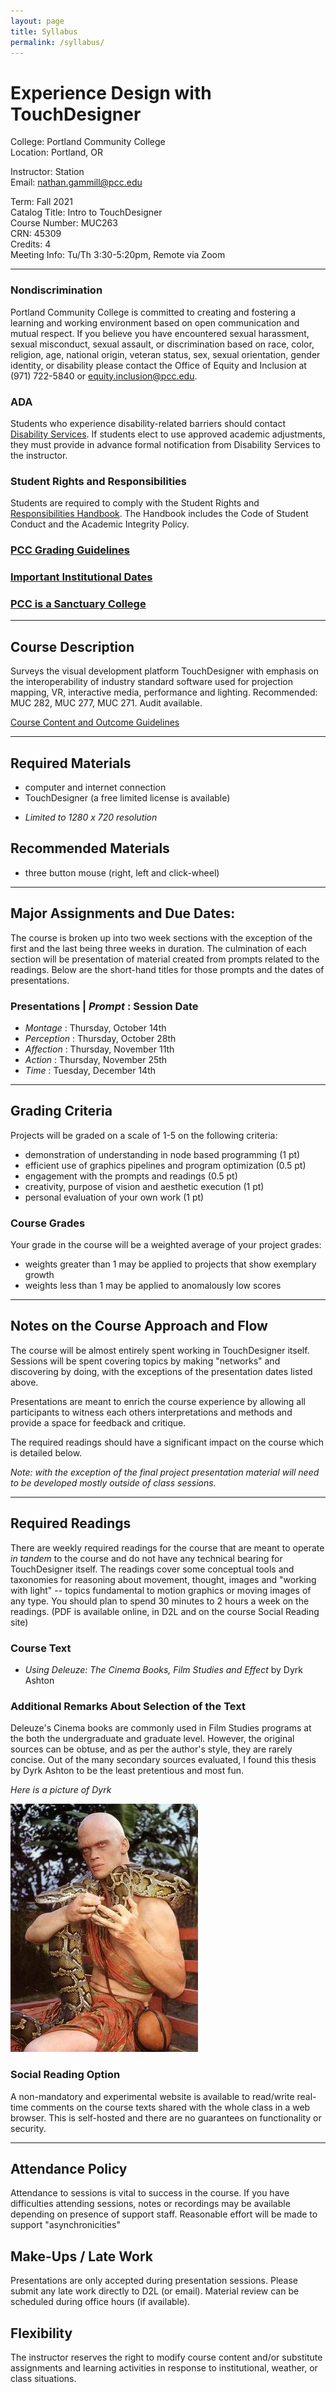 ```yaml
---
layout: page
title: Syllabus
permalink: /syllabus/
---
```


# Experience Design with TouchDesigner

College: Portland Community College  
Location: Portland, OR  

Instructor: Station  
Email: nathan.gammill@pcc.edu  

Term: Fall 2021  
Catalog Title: Intro to TouchDesigner  
Course Number: MUC263  
CRN: 45309  
Credits: 4  
Meeting Info: Tu/Th 3:30-5:20pm, Remote via Zoom  

---

### Nondiscrimination

Portland Community College is committed to creating and fostering a learning and working environment based on open communication and mutual respect.  If you believe you have encountered sexual harassment, sexual misconduct, sexual assault, or discrimination based on race, color, religion, age, national origin, veteran status, sex, sexual orientation, gender identity, or disability please contact the Office of Equity and Inclusion at (971) 722-5840 or
equity.inclusion@pcc.edu.

### ADA

 Students who experience disability-related barriers
should contact [Disability Services](www.pcc.edu/disability/).  If students elect to use approved academic adjustments, they must provide in advance formal notification from Disability Services to the instructor.

### Student Rights and Responsibilities

Students are required to comply with the Student Rights and [Responsibilities Handbook](www.pcc.edu/about/policy/student-rights/).  The Handbook includes the Code of Student
Conduct and the Academic Integrity Policy. 

### [PCC Grading Guidelines](https://catalog.pcc.edu/academicregulations/gradingguidelines/)

### [Important Institutional Dates](https://www.pcc.edu/enroll/registration/academic-calendar.html)

### [PCC is a Sanctuary College](https://www.pcc.edu/about/administration/president/sanctuary/)  

---

## Course Description

Surveys the visual development platform TouchDesigner with emphasis on the interoperability of industry standard software used for projection mapping, VR, interactive media, performance and lighting. Recommended: MUC 282, MUC 277, MUC 271. Audit available.  

[Course Content and Outcome Guidelines](https://www.pcc.edu/ccog/?fa=ccog&subject=MUC&course=263)  

---

## Required Materials

- computer and internet connection
- TouchDesigner (a free limited license is available)

* *Limited to 1280 x 720 resolution*  

## Recommended Materials

- three button mouse (right, left and click-wheel)

---

## Major Assignments and Due Dates:

The course is broken up into two week sections with the exception of the first and the last being three weeks in duration. The culmination of each section will be presentation of material created from prompts related to the readings. Below are the short-hand titles for those prompts and the dates of presentations.  

### Presentations | *Prompt* : Session Date

- *Montage* : Thursday, October 14th
- *Perception* : Thursday, October 28th
- *Affection* : Thursday, November 11th
- *Action* : Thursday, November 25th
- *Time* : Tuesday, December 14th

---

## Grading Criteria

Projects will be graded on a scale of 1-5 on the following criteria:

- demonstration of understanding in node based programming (1 pt)
- efficient use of graphics pipelines and program optimization (0.5 pt)
- engagement with the prompts and readings (0.5 pt)
- creativity, purpose of vision and aesthetic execution (1 pt)
- personal evaluation of your own work (1 pt)

### Course Grades

Your grade in the course will be a weighted average of your project grades:
- weights greater than 1 may be applied to projects that show exemplary growth 
- weights less than 1 may be applied to anomalously low scores

---

## Notes on the Course Approach and Flow

The course will be almost entirely spent working in TouchDesigner itself. Sessions will be spent covering topics by making "networks" and discovering by doing, with the exceptions of the presentation dates listed above.  

Presentations are meant to enrich the course experience by allowing all participants to witness each others interpretations and methods and provide a space for feedback and critique.  

The required readings should have a significant impact on the course which is detailed below.

*Note: with the exception of the final project presentation material will need to be developed mostly outside of class sessions.*  

---

## Required Readings

There are weekly required readings for the course that are meant to operate *in tandem* to the course and do not have any technical bearing for TouchDesigner itself. The readings cover some conceptual tools and taxonomies for reasoning about movement, thought, images and "working with light" -- topics fundamental to motion graphics or moving images of any type. You should plan to spend 30 minutes to 2 hours a week on the readings. (PDF is available online, in D2L and on the course Social Reading site)

### Course Text

- *Using Deleuze: The Cinema Books, Film Studies and Effect* by Dyrk Ashton

### Additional Remarks About Selection of the Text    

Deleuze's Cinema books are commonly used in Film Studies programs at the both the undergraduate and graduate level. However, the original sources can be obtuse, and as per the author's style, they are rarely concise. Out of the many secondary sources evaluated, I found this thesis by Dyrk Ashton to be the least pretentious and most fun.  

*Here is a picture of Dyrk*

![A picture of Dyrk Ashton the author of the selected text.](./images/dyrk.webp)

### Social Reading Option 

A non-mandatory and experimental website is available to read/write real-time comments on the course texts shared with the whole class in a web browser. This is self-hosted and there are no guarantees on functionality or security.

---

## Attendance Policy

Attendance to sessions is vital to success in the course. If you have difficulties attending sessions, notes or recordings may be available depending on presence of support staff. Reasonable effort will be made to support "asynchronicities"

## Make-Ups / Late Work

Presentations are only accepted during presentation sessions. Please submit any late work directly to D2L (or email). Material review can be scheduled during office hours (if available).

## Flexibility 
The instructor reserves the right to modify course
content and/or substitute assignments and learning activities in
response to institutional, weather, or class situations.
